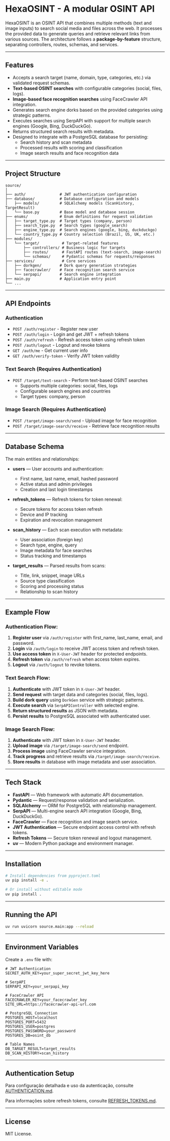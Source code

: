 # **HexaOSINT - A modular OSINT API**

HexaOSINT is an OSINT API that combines multiple methods (text and image inputs) to search social media and files across the web. It processes the provided data to generate queries and retrieve relevant links from various sources. The architecture follows a **package-by-feature** structure, separating controllers, routes, schemas, and services.

---

## **Features**

- Accepts a search target (name, domain, type, categories, etc.) via validated request schemas.
- **Text-based OSINT searches** with configurable categories (social, files, logs).
- **Image-based face recognition searches** using FaceCrawler API integration.
- Generates search engine dorks based on the provided categories using strategic patterns.
- Executes searches using SerpAPI with support for multiple search engines (Google, Bing, DuckDuckGo).
- Returns structured search results with metadata.
- Designed to integrate with a PostgreSQL database for persisting:
  - Search history and scan metadata
  - Processed results with scoring and classification
  - Image search results and face recognition data

---

## **Project Structure**

```
source/
│
├── auth/               # JWT authentication configuration
├── database/           # Database configuration and models
│   ├── models/         # SQLAlchemy models (ScanHistory, TargetResult)
│   └── base.py         # Base model and database session
├── enums/              # Enum definitions for request validation
│   ├── target_type.py  # Target types (company, person)
│   ├── search_type.py  # Search types (google_search)
│   ├── engine_type.py  # Search engines (google, bing, duckduckgo)
│   └── country_type.py # Country selection (Brazil, US, UK, etc.)
├── modules/
│   └── target/          # Target-related features
│       ├── controllers/ # Business logic for targets
│       ├── routes/      # FastAPI routes (text-search, image-search)
│       └── schemas/     # Pydantic schemas for requests/responses
├── services/            # Core services
│   ├── dorkgen/        # Dork query generation strategies
│   ├── facecrawler/    # Face recognition search service
│   └── serpapi/        # Search engine integration
├── main.py             # Application entry point
└── ...
```

---

## **API Endpoints**

### **Authentication**
- `POST /auth/register` - Register new user
- `POST /auth/login` - Login and get JWT + refresh tokens
- `POST /auth/refresh` - Refresh access token using refresh token
- `POST /auth/logout` - Logout and revoke tokens
- `GET /auth/me` - Get current user info
- `GET /auth/verify-token` - Verify JWT token validity

### **Text Search** (Requires Authentication)
- `POST /target/text-search` - Perform text-based OSINT searches
  - Supports multiple categories: social, files, logs
  - Configurable search engines and countries
  - Target types: company, person

### **Image Search** (Requires Authentication)
- `POST /target/image-search/send` - Upload image for face recognition
- `POST /target/image-search/receive` - Retrieve face recognition results

---

## **Database Schema**

The main entities and relationships:

- **users** — User accounts and authentication:
  - First name, last name, email, hashed password
  - Active status and admin privileges
  - Creation and last login timestamps

- **refresh_tokens** — Refresh tokens for token renewal:
  - Secure tokens for access token refresh
  - Device and IP tracking
  - Expiration and revocation management

- **scan_history** — Each scan execution with metadata:
  - User association (foreign key)
  - Search type, engine, query
  - Image metadata for face searches
  - Status tracking and timestamps

- **target_results** — Parsed results from scans:
  - Title, link, snippet, image URLs
  - Source type classification
  - Scoring and processing status
  - Relationship to scan history

---

## **Example Flow**

### **Authentication Flow:**
1. **Register user** via `/auth/register` with first_name, last_name, email, and password.
2. **Login** via `/auth/login` to receive JWT access token and refresh token.
3. **Use access token** in `X-User-JWT` header for protected endpoints.
4. **Refresh token** via `/auth/refresh` when access token expires.
5. **Logout** via `/auth/logout` to revoke tokens.

### **Text Search Flow:**
1. **Authenticate** with JWT token in `X-User-JWT` header.
2. **Send request** with target data and categories (social, files, logs).
3. **Build dork query** using `DorkGen` service with strategic patterns.
4. **Execute search** via `SerpAPIController` with selected engine.
5. **Return structured results** as JSON with metadata.
6. **Persist results** to PostgreSQL associated with authenticated user.

### **Image Search Flow:**
1. **Authenticate** with JWT token in `X-User-JWT` header.
2. **Upload image** via `/target/image-search/send` endpoint.
3. **Process image** using FaceCrawler service integration.
4. **Track progress** and retrieve results via `/target/image-search/receive`.
5. **Store results** in database with image metadata and user association.

---

## **Tech Stack**

- **FastAPI** — Web framework with automatic API documentation.
- **Pydantic** — Request/response validation and serialization.
- **SQLAlchemy** — ORM for PostgreSQL with relationship management.
- **SerpAPI** — Multi-engine search API integration (Google, Bing, DuckDuckGo).
- **FaceCrawler** — Face recognition and image search service.
- **JWT Authentication** — Secure endpoint access control with refresh tokens.
- **Refresh Tokens** — Secure token renewal and logout management.
- **uv** — Modern Python package and environment manager.

---

## **Installation**

```bash
# Install dependencies from pyproject.toml
uv pip install -e .

# Or install without editable mode
uv pip install .
```

---

## **Running the API**

```bash
uv run uvicorn source.main:app --reload
```

---

## **Environment Variables**

Create a `.env` file with:

```
# JWT Authentication
SECRET_AUTH_KEY=your_super_secret_jwt_key_here

# SerpAPI
SERPAPI_KEY=your_serpapi_key

# FaceCrawler API
FACECRAWLER_KEY=your_facecrawler_key
SITE_URL=https://facecrawler-api-url.com

# PostgreSQL Connection
POSTGRES_HOST=localhost
POSTGRES_PORT=5432
POSTGRES_USER=postgres
POSTGRES_PASSWORD=your_password
POSTGRES_DB=osint_db

# Table Names
DB_TARGET_RESULT=target_results
DB_SCAN_HISTORY=scan_history
```

---

## **Authentication Setup**

Para configuração detalhada e uso da autenticação, consulte [AUTHENTICATION.md](source/AUTHENTICATION.md).

Para informações sobre refresh tokens, consulte [REFRESH_TOKENS.md](source/REFRESH_TOKENS.md).

---

## **License**

MIT License.
